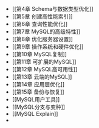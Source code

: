 - [[第4章 Schema与数据类型优化]]
- [[第5章 创建高性能索引]]
- [[第6章 查询性能优化]]
- [[第7章 MySQL的高级特性]]
- [[第8章 优化服务器设置]]
- [[第9章 操作系统和硬件优化]]
- [[第10章 MySQL复制]]
- [[第11章 可扩展的MySQL]]
- [[第12章 MySQL高可用性]]
- [[第13章 云端的MySQL]]
- [[第14章 应用层优化]]
- [[第15章 备份与恢复]]
- [[MySQL用户工具]]
- [[MySQL分支与变种]]
- [[MySQL Explain]]
-